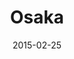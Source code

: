 ---
title: Osaka
date: 2015-02-25
images: [front.png]
props: [rbb, black-lace-up-boots, cape, pink-bandana, studded-black-choker, pink-hello-kitty-chair, chop-sticks, freddie-mustache]
---
